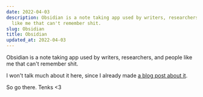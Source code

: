 ```yaml
---
date: 2022-04-03
description: Obsidian is a note taking app used by writers, researchers, and people
  like me that can't remember shit.
slug: Obsidian
title: Obsidian
updated_at: 2022-04-03
---
```

   
Obsidian is a note taking app used by writers, researchers, and people like me that can't remember shit.   
   
I won't talk much about it here, since I already made [a blog post about it](../a-week-with-obsidian).   
   
So go there. Tenks <3